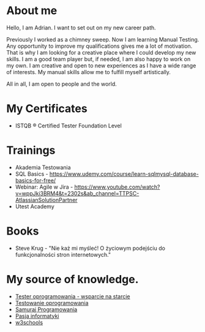 # About me
Hello, I am Adrian. I want to set out on my new career path. 

Previously I worked as a chimney sweep. Now I am learning Manual Testing. Any opportunity to improve my qualifications gives me a lot of motivation. That is why I am looking for a creative place where I could develop my new skills. I am a good team player but, if needed, I am also happy to work on my own. I am creative and open to new experiences as I have a wide range of interests. My manual skills allow me to fulfill myself artistically. 

All in all, I am open to people and the world.

#  My Certificates
* ISTQB ® Certified Tester Foundation Level 

# Trainings
* Akademia Testowania
* SQL Basics - https://www.udemy.com/course/learn-sqlmysql-database-basics-for-free/
* Webinar: Agile w Jira - https://www.youtube.com/watch?v=wppJki3BRM4&t=2302s&ab_channel=TTPSC-AtlassianSolutionPartner
* Utest Academy

# Books
* Steve Krug - "Nie każ mi myśleć! O życiowym podejściu do funkcjonalności stron internetowych."

# My source of knowledge.
* [Tester oprogramowania - wsparcie na starcie](https://www.facebook.com/groups/testeroprogramowania)
* [Testowanie oprogramowania](https://www.facebook.com/groups/TestowanieOprogramowania)
* [Samuraj Programowania](https://www.youtube.com/c/SamurajProgramowania)
* [Pasja informatyki](https://www.youtube.com/c/Pasjainformatykitutoriale)
* [w3schools](https://www.w3schools.com/)



